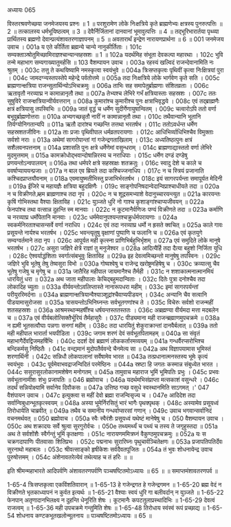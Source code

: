 अध्यायः 065

विस्तरश्रवणेच्छया जनमेजयस्य प्रश्नः ॥ 1 ॥ परशुरामेण लोके निःक्षत्रिये कृते ब्राह्मणेभ्यः क्षत्रस्य पुनरुत्पत्तिः ॥ 2 ॥ तत्कालस्य धर्मभूयिष्ठत्वम् ॥ 3 ॥ देवैर्निर्जितानां दानवानां भूमावुत्पत्तिः ॥ 4 ॥ तद्भूरिभारार्तया पृथ्व्या प्रार्थितस्य ब्रह्मणो देवान्प्रत्यंशावतरणाज्ञापनम् ॥ 5 ॥ अवतारार्थं इन्द्रेण नारायणप्रार्थना ॥ 6 ॥
001	जनमेजय उवाच ।
001a	य एते कीर्तिता ब्रह्मन्ये चान्ये नानुकीर्तिताः ।
101c	सम्यक्ताञ्श्रोतुमिच्छामिराज्ञश्चान्यान्सहस्रशः ॥ 1 ॥
102a	यदर्थमिह संभूता देवकल्पा महारथाः ।
102c	भुवि तन्मे महाभाग सम्यगाख्यातुमर्हसि ॥
103	वैशम्पायन उवाच ।
003a	रहस्यं खल्विदं राजन्देवानामिति नः श्रुतम् ।
003c	तत्तु ते कथयिष्यामि नमस्कृत्वा स्वयंभुवे ॥
004a	त्रिःसप्तकृत्वः पृथिवीं कृत्वा निःक्षित्रयां पुरा ।
004c	जामदग्न्यस्तपस्तेपे महेन्द्रे पर्वतोत्तमे ॥
005a	तदा निःक्षत्रिये लोके भार्गवेण कृते सति ।
005c	ब्राह्मणान्क्षत्रिया राजन्सुतार्थिन्योऽभिचक्रमुः ॥
006a	ताभिः सह समापेतुर्ब्राह्मणाः संशितव्रताः ।
006c	ऋतावृतौ नरव्याघ्र न कामान्नानृतौ तथा ॥
007a	तेभ्यश्च लेभिरे गर्भं क्षत्रियास्ताः सहस्रशः ।
007c	ततः सुषुविरे राजन्क्षत्रियान्वीर्यवत्तरान् ॥
008a	कुमारांश्च कुमारीश्च पुनः क्षत्राभिवृद्धये ।
008c	एवं तद्ब्राह्मणैः क्षत्रं क्षत्रियासु तपस्विभिः ॥
009a	जातं वृद्धं च धर्मेण सुदीर्गेणायुषान्वितम् ।
009c	चत्वारोऽपि ततो वर्णा बभूवुर्ब्राह्मणोत्तराः ॥
010a	अभ्यगच्छन्नृतौ नारीं न कामान्नानृतौ तथा ।
010c	तथैवान्यानि भूतानि तिर्यग्योनिगतान्यपि ॥
011a	ऋतौ दारांश्च गच्छन्ति तत्तथा भरतर्षभ ।
011c	ततोऽवर्धन्त धर्मेण सहस्रशतजीविनः ॥
012a	ताः प्रजाः पृथिवीपाल धर्मव्रतपरायणाः ।
012c	आधिभिर्व्याधिभिश्चैव विमुक्ताः सर्वशो नराः ॥
013a	अथेमां सागरोपान्तां गां गजेन्द्रगताखिलाम् ।
013c	अध्यतिष्ठत्पुनः क्षत्रं सशैलवनपत्तनाम् ॥
014a	प्रशासति पुनः क्षत्रे धर्मेणेमां वसुन्धराम् ।
014c	ब्राह्मणाद्यास्ततो वर्णा लेभिरे मुदमुत्तमाम् ॥
015a	कामक्रोधोद्भवान्दोषान्निरस्य च नराधिपाः ।
015c	धर्मेण दण्डं दण्डेषु प्रणयन्तोऽन्वपालयन् ॥
016a	तथा धर्मपरे क्षत्रे सहस्राक्षः शतक्रतुः ।
016c	स्वादु देशे च काले च ववर्षाप्याययन्प्रजाः ॥
017a	न बाल एव म्रियते तदा कश्चिज्जनाधिप ।
017c	न च स्त्रियं प्रजानाति कश्चिदप्राप्तयौवनाम् ॥
018a	एवमायुष्मतीभिस्तु प्रजाभिर्भरतर्षभ ।
018c	इयं सागरपर्यन्ता समापूर्यत मेदिनी ॥
019a	ईजिरे च महायज्ञैः क्षत्रिया बहुदक्षिणैः ।
019c	साङ्गोपनिषदान्वेदान्विप्राश्चाधीयते तदा ॥
020a	न च विक्रीणते ब्र्हम ब्राह्मणाश्च तदा नृप ।
020c	न च शूद्रसमभ्याशे वेदानुच्चारयन्त्युत ॥
021a	कारयन्तः कृषिं गोभिस्तथा वैश्याः क्षिताविह ।
021c	युञ्जते धुरि नो गाश्च कृशाङ्गांश्चाप्यजीवयन् ॥
022a	फेनपांश्च तथा वत्सान्न दुहन्ति स्म मानवाः ।
022c	न कूटमानैर्वणिजः पण्यं विक्रीणते तदा ॥
023a	कर्माणि च नरव्याघ्र धर्मोपेतानि मानवाः ।
023c	धर्ममेवानुपश्यन्तश्चक्रुर्धर्मपरायणाः ॥
024a	स्वकर्मनिरताश्चासन्सर्वे वर्णा नराधिप ।
024c	एवं तदा नरव्याघ्र धर्मो न ह्रसते क्वचित् ॥
025a	काले गावः प्रसूयन्ते नार्यश्च भरतर्षभ ।
025c	भवन्त्यृतुषु वृक्षाणां पुष्पाणि च फलानि च ॥
026a	एवं कृतयुगे सम्यग्वर्तमाने तदा नृप ।
026c	आपूर्यत मही कृत्स्ना प्राणिभिर्बहुभिर्भृशम् ॥
027a	एवं समुदिते लोके मानुषे भरतर्षभ ।
027c	असुरा जज्ञिरे क्षेत्रे राज्ञां तु मनुजेश्वर ॥
028a	आदित्यैर्हि तदा दैत्या बहुशो निर्जिता युधि ।
028c	ऐश्वर्याद्धंशिताः स्वर्गात्संबभूवुः क्षिताविह ॥
029a	इह देवत्वमिच्छन्तो मानुषेषु तपस्विनः ।
029c	जज्ञिरे भुवि भूतेषु तेषु तेष्वसुरा विभो ॥
030a	गोष्वश्वेषु च राजेन्द्र खरोष्ट्रमहिषेषु च ।
030c	क्रव्यात्सु चैव भूतेषु गजेषु च मृगेषु च ॥
031a	जातैरिह महीपाल जायमानैश्च तैर्मही ।
031c	न शशाकात्मनात्मानमियं धारयितुं धरा ॥
032a	अथ जाता महीपालाः केचिद्बहुमदान्विताः ।
032c	दितेः पुत्रा दनोश्चैव तदा लोकादिह च्युताः ॥
033a	वीर्यवन्तोऽवलिप्तास्ते नानारूपधरा महीम् ।
033c	इमां सागरपर्यन्तां परीयुररिमर्दनाः ॥
034a	ब्राह्मणान्क्षत्रियान्वैश्याञ्शूद्रांश्चैवाप्यपीडयन् ।
034c	अन्यानि चैव सत्वानि पीडयामासुरोजसा ॥
035a	त्रासयन्तोऽभिनिघ्नन्तः सर्वभूतगणांश्च ते ।
035c	विचेरुः सर्वशो राजन्महीं शतसहस्रशः ॥
036a	आश्रमस्थान्महर्षींश्च धर्षयन्तस्ततस्ततः ।
036c	अब्रह्मण्या वीर्यमदा मत्ता मदबलेन च ॥
037a	एवं वीर्यबलोत्सिक्तैर्भूरियं तैर्महासुरैः ।
037c	पीड्यमाना मही राजन्ब्रह्माणमुपचक्रमे ॥
038a	न ह्यमी भूतसत्वौघाः पन्नगाः सनगां महीम् ।
038c	तदा धारयितुं शेकुराक्रान्तां दानवैर्बलात् ॥
039a	ततो मही महीपाल भारार्ता भयपीडिता ।
039c	जगाम शरणं देवं सर्वभूतपितामहम् ॥
040a	सा संवृतं महाभागैर्देवद्विजमहर्षिभिः ।
040c	ददर्श देवं ब्रह्माणं लोककर्तारमव्ययम् ॥
041a	गन्धर्वैरप्सरोभिश्च बन्दिकर्मसु निष्ठितैः ।
041c	वन्द्यमानं मुदोपतैर्ववन्दे चैनमेत्य सा ॥
042a	अथ विज्ञापयामास भूमिस्तं शरणार्थिनी ।
042c	सन्निधौ लोकपालानां सर्वेषामेव भारत ॥
043a	तत्प्रधानात्मनस्तस्य भूमेः कृत्यं स्वयंभुवः ।
043c	पूर्वमेवाभवद्राजन्विदितं परमेष्ठिनः ॥
044a	स्रष्टा हि जगतः कस्मान्न संबुध्येत भारत ।
044c	ससुरासुरलोकानामशेषेण मनोगतम् ॥
045a	तामुवाच महाराज भूमिं भूमिपतिः प्रभुः ।
045c	प्रभवः सर्वभूतानामीशः शंभुः प्रजापतिः ॥
046	ब्रह्मोवाच ।
046a	यदर्थमभिसंप्राप्ता मत्सकाशं वसुन्धरे ।
046c	तदर्थं सन्नियोक्ष्यामि सर्वानेव दिवौकसः ॥
047a	उत्तिष्ठ गच्छ वसुधे स्वस्थानमिति साऽगमत् ।'
047	वैशंपायन उवाच ।
047c	इत्युक्त्वा स महीं देवो ब्रह्मा राजन्विसृज्य च ।
047e	आदिदेश तदा सर्वान्विबुधान्भूतकृत्स्वयम् ॥
048a	अस्या भूमेर्निरसितुं भारं भागैः पृथक्पृथक् ।
048c	अस्यामेव प्रसूयध्वं तिरोधायेति चाब्रवीत् ॥
049a	तथैव च समानीय गन्धर्वाप्सरसां गणान् ।
049c	उवाच भगवान्सर्वानिदं वचनमर्थवत् ॥
050	ब्रह्मोवाच ।
050a	स्वैः स्वैरंशैः प्रसूयध्वं यथेष्टं मानेषेषु च ।
050	वैशम्पायन उवाच ।
050c	अथ शक्रादयः सर्वे श्रुत्वा सुरगुरोर्वचः ।
050e	तथ्यमर्थ्यं च पथ्यं च तस्य ते जगृहुस्तदा ॥
051a	अथ ते सर्वशोंशैः स्वैर्गन्तुं भूमिं कृतक्षणाः ।
051c	नारायणममित्रघ्नं वैकुण्ठमुपचक्रमुः ॥
052a	यः स चक्रगदापाणिः पीतवासाः शितिप्रभः ।
052c	पद्मनाभः सुरारिघ्नः पृथुचार्वञ्चितेक्षणः ॥
053a	प्रजापतिपतिर्देवः सुरनाथो महाबलः ।
053c	श्रीवत्साङ्को हृषीकेशः सर्वदैवतपूजितः ॥
054a	तं भुवः शोधनायेन्द्र उवाच पुरुषोत्तमम् ।
054c	अंशेनावतरेत्येवं तथेत्याह च तं हरिः ॥ ॥

इति श्रीमन्महाभारते आदिपर्वणि अंशावतरणपर्वणि पञ्चषष्टितमोऽध्यायः ॥ 65 ॥ ॥ समाप्तमंशावतरणपर्व ॥

1-65-4 त्रिःसप्तकृत्वा एकविंशतिवारान् ॥ 1-65-13 हे गजेन्द्रगत हे गजेन्द्रगमन ॥ 1-65-20 ब्रह्म वेदं न विक्रीणते भृतकाध्यापनं न कुर्वत इत्यर्थः ॥ 1-65-21 वैश्याः स्वयं धुरि गा बलीवर्दान् न युञ्जते ॥ 1-65-22 फेनपान् अतृणादानभिलक्ष्य न दुहन्ति धेनूरिति शेषः । कूटमानैः कपटतुलाप्रस्थादिभिः ॥ 1-65-29 देवत्वं राजत्वम् ॥ 1-65-36 मही उपचक्रमे गन्तुमिति शेषः ॥ 1-65-48 तिरोधाय स्वंस्वं रूपं प्रच्छाद्य ॥ 1-65-54 शोधनाय कण्टकभूतखलोन्मूलनाय ॥ पञ्चषष्टितमोऽध्यायः ॥ 65 ॥
